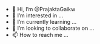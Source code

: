 - 👋 Hi, I’m @PrajaktaGaikw
- 👀 I’m interested in ...
- 🌱 I’m currently learning ...
- 💞️ I’m looking to collaborate on ...
- 📫 How to reach me ...

<!---
PrajaktaGaikw/PrajaktaGaikw is a ✨ special ✨ repository because its `README.md` (this file) appears on your GitHub profile.
You can click the Preview link to take a look at your changes.
--->
